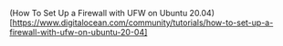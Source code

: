 (How To Set Up a Firewall with UFW on Ubuntu 20.04)[https://www.digitalocean.com/community/tutorials/how-to-set-up-a-firewall-with-ufw-on-ubuntu-20-04]<br />
